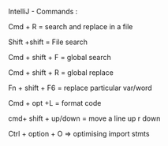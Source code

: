 IntelliJ - Commands :

Cmd + R = search and replace in a  file

Shift +shift = File search

Cmd + shift + F = global search

Cmd + shift + R = global replace

Fn + shift + F6 = replace particular var/word

Cmd + opt +L = format code

cmd+ shift + up/down = move a line up r down


Ctrl + option + O => optimising import stmts 